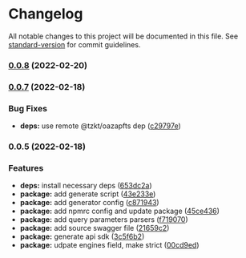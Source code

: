 # Changelog

All notable changes to this project will be documented in this file. See [standard-version](https://github.com/conventional-changelog/standard-version) for commit guidelines.

### [0.0.8](https://github.com/tzkt/api-sdk-ts/compare/v0.0.7...v0.0.8) (2022-02-20)

### [0.0.7](https://github.com/tzkt/api-sdk-ts/compare/v0.0.5...v0.0.7) (2022-02-18)


### Bug Fixes

* **deps:** use remote @tzkt/oazapfts dep ([c29797e](https://github.com/tzkt/api-sdk-ts/commit/c29797e7112e3c8680f28f630a7cd868a5f42159))

### 0.0.5 (2022-02-18)


### Features

* **deps:** install necessary deps ([653dc2a](https://github.com/tzkt/api-sdk-ts/commit/653dc2aa6c69b93308d5a2811f7f03b6e96af72d))
* **package:** add generate script ([43e233e](https://github.com/tzkt/api-sdk-ts/commit/43e233e760c7c7fc98e57437aca899d65fb40a49))
* **package:** add generator config ([c871943](https://github.com/tzkt/api-sdk-ts/commit/c8719438ef615b6b7af6ac10efb3dad4af5a7c03))
* **package:** add npmrc config and update package ([45ce436](https://github.com/tzkt/api-sdk-ts/commit/45ce4366c2d5137057d13624e74576be0c4b76d9))
* **package:** add query parameters parsers ([f719070](https://github.com/tzkt/api-sdk-ts/commit/f719070ca9f9bbacaa68ae8ec6a241a4d066b2ea))
* **package:** add source swagger file ([21659c2](https://github.com/tzkt/api-sdk-ts/commit/21659c2faf9d6bbd8b6ad8034ad2f94a50656683))
* **package:** generate api sdk ([3c5f6b2](https://github.com/tzkt/api-sdk-ts/commit/3c5f6b2ac00465dd79ac8612cc70c0f15d43a7e6))
* **package:** udpate engines field, make strict ([00cd9ed](https://github.com/tzkt/api-sdk-ts/commit/00cd9ed5a4017f6231ae04421258fb179cbe7c43))
